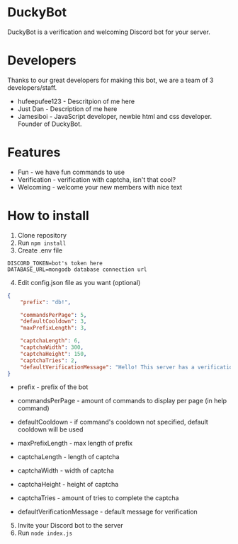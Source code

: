 # DuckyBot
DuckyBot is a verification and welcoming Discord bot for your server.

# Developers
Thanks to our great developers for making this bot, we are a team of 3 developers/staff.

- hufeepufee123 - Descritpion of me here
- Just Dan - Description of me here
- Jamesiboi - JavaScript developer, newbie html and css developer. Founder of DuckyBot.
# Features
- Fun - we have fun commands to use
- Verification - verification with captcha, isn't that cool?
- Welcoming - welcome your new members with nice text

# How to install
1) Clone repository
2) Run `npm install`
3) Create .env file
```
DISCORD_TOKEN=bot's token here
DATABASE_URL=mongodb database connection url
```
4) Edit config.json file as you want (optional)
```json
{
    "prefix": "db!",

    "commandsPerPage": 5,
    "defaultCooldown": 3,
    "maxPrefixLength": 3,

    "captchaLength": 6,
    "captchaWidth": 300,
    "captchaHeight": 150,
    "captchaTries": 2,
    "defaultVerificationMessage": "Hello! This server has a verification system, In order to verify, you need to complete the captcha sent down below. Please enter the Text on the image, remember this is case sensitive."
}
```

- prefix - prefix of the bot

- commandsPerPage - amount of commands to display per page (in help command)
- defaultCooldown - if command's cooldown not specified, default cooldown will be used
- maxPrefixLength - max length of prefix

- captchaLength - length of captcha
- captchaWidth - width of captcha
- captchaHeight - height of captcha
- captchaTries - amount of tries to complete the captcha
- defaultVerificationMessage - default message for verification

5) Invite your Discord bot to the server
6) Run `node index.js`

